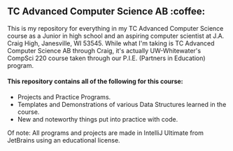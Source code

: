 <h2>TC Advanced Computer Science AB :coffee:</h2>
This is my repository for everything in my TC Advanced Computer Science course as a Junior in high school and an aspiring computer scientist at J.A. Craig High, Janesville, WI 53545.  While what I'm taking is TC Advanced Computer Science AB through Craig, it's actually UW-Whitewater's CompSci 220 course taken through our P.I.E. (Partners in Education) program.

  <h4><b>This repository contains all of the following for this course:</b></h4>
<ul>
  <li>Projects and Practice Programs.</li>
  <li>Templates and Demonstrations of various Data Structures learned in the course.</li>
  <li>New and noteworthy things put into practice with code.</li>
</ul>

Of note: All programs and projects are made in IntelliJ Ultimate from JetBrains using an educational license.
